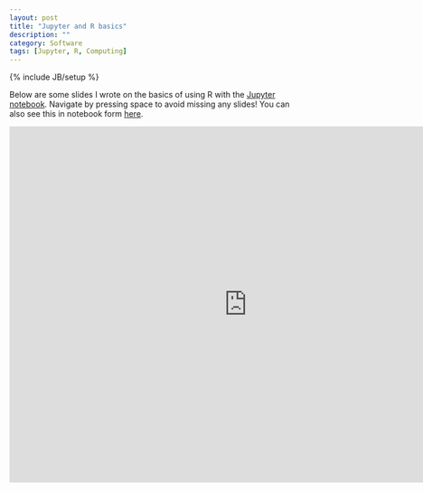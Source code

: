 ```yaml
---
layout: post
title: "Jupyter and R basics"
description: ""
category: Software
tags: [Jupyter, R, Computing]
---
```

{% include JB/setup %}

Below are some slides I wrote on the basics of using R with the [Jupyter notebook](http://jupyter.org/). Navigate by pressing space to avoid missing any slides! You can also see this in notebook form [here](https://github.com/dennisprangle/R-North-East-Talk-2016).

<iframe width="840" height="630" src="http://nbviewer.ipython.org/format/slides/github/dennisprangle/R-North-East-Talk-2016/blob/master/Jupyter%20talk%20for%20R%20North-East%20meetup.ipynb" frameborder="0" allowfullscreen="true"> </iframe>